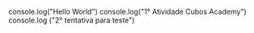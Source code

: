 console.log("Hello World")
console.log("1° Atividade Cubos Academy")
console.log ("2° tentativa para teste")
